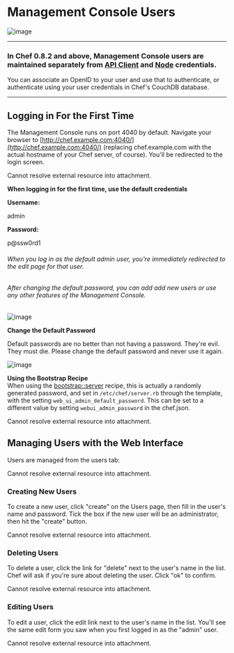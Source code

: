 Management Console Users
========================

  
![image](../attachments/5406881/21463187.png)

* * * * *

### In Chef 0.8.2 and above, Management Console users are maintained separately from [API Client](API%20Clients.html "API Clients") and [Node](Nodes.html "Nodes") credentials.  
  
 You can associate an OpenID to your user and use that to authenticate, or authenticate using your user credentials in Chef's CouchDB database.

* * * * *

Logging in For the First Time
-----------------------------

The Management Console runs on port 4040 by default. Navigate your
browser to
[http://chef.example.com:4040/](http://chef.example.com:4040/)
(replacing chef.example.com with the actual hostname of your Chef
server, of course). You'll be redirected to the login screen.

  
Cannot resolve external resource into attachment.   

**When logging in for the first time, use the default credentials**

**Username:**

admin

**Password:**

p@ssw0rd1

  

###### When you log in as the default admin user, you're immediately redirected to the edit page for that user.

###### After changing the default password, you can add add new users or use any other features of the Management Console.

![image](images/icons/emoticons/forbidden.gif)

**Change the Default Password**  
  
 Default passwords are no better than not having a password. They're
evil. They must die. Please change the default password and never use it
again.

  

![image](images/icons/emoticons/check.gif)

**Using the Bootstrap Recipe**  
When using the
[bootstrap::server](Installing%20Chef%20Server%20using%20Chef%20Solo.html "Installing Chef Server using Chef Solo")
recipe, this is actually a randomly generated password, and set in
`/etc/chef/server.rb` through the template, with the setting
`web_ui_admin_default_password`. This can be set to a different value by
setting `webui_admin_password` in the chef.json.

Cannot resolve external resource into attachment.   

Managing Users with the Web Interface
-------------------------------------

Users are managed from the users tab:

  
Cannot resolve external resource into attachment.   

### Creating New Users

To create a new user, click "create" on the Users page, then fill in the
user's name and password. Tick the box if the new user will be an
administrator, then hit the "create" button.

  
Cannot resolve external resource into attachment.   

### Deleting Users

To delete a user, click the link for "delete" next to the user's name in
the list. Chef will ask if you're sure about deleting the user. Click
"ok" to confirm.   

Cannot resolve external resource into attachment.   

### Editing Users

To edit a user, click the edit link next to the user's name in the list.
You'll see the same edit form you saw when you first logged in as the
"admin" user.   

Cannot resolve external resource into attachment.

  
  
  
  

  
